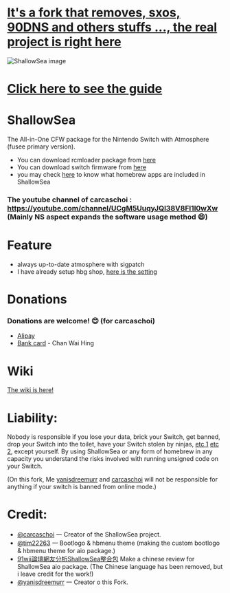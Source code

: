 # [It's a fork that removes, sxos, 90DNS and others stuffs ..., the real project is right here](https://github.com/carcaschoi/ShallowSea)

![ShallowSea image](https://user-images.githubusercontent.com/64573431/115142050-358bc380-a072-11eb-855b-357475e4f3d7.jpg)
# [Click here to see the guide](https://github.com/yanisdreemurr/ShallowSea/blob/main/User%20guide.md)
# ShallowSea
The All-in-One CFW package for the Nintendo Switch with Atmosphere (fusee primary version).
* You can download rcmloader package from [here](https://github.com/carcaschoi/rcmloader-package)
* You can download switch firmware from [here](https://darthsternie.net/switch-firmwares/)
* you may check [here](https://github.com/yanisdreemurr/ShallowSea-Fork/wiki/ShallowSea-homebrew-app-includes) to know what homebrew apps are included in ShallowSea
### The youtube channel of carcaschoi : https://youtube.com/channel/UCgM5UuqyJQl38V8FI1l0wXw (Mainly NS aspect expands the software usage method 😄)
# Feature
* always up-to-date atmosphere with sigpatch
* I have already setup hbg shop, [here is the setting](https://github.com/yanisdreemurr/ShallowSea/blob/main/tinfoil%20shop%20setup)

# Donations
### Donations are welcome! 😊 (for carcaschoi)
* [Alipay](https://user-images.githubusercontent.com/64573431/114517581-0ee41c00-9c71-11eb-8230-d6b029fc9cc2.jpg)
* [Bank card](https://user-images.githubusercontent.com/64573431/114518848-5fa84480-9c72-11eb-95aa-7809a6e3332d.jpg) - Chan Wai Hing

# Wiki
[The wiki is here!](https://github.com/yanisdreemurr/ShallowSea-Fork/wiki)

# Liability:
Nobody is responsible if you lose your data, brick your Switch, get banned, drop your Switch into the toilet, have your Switch stolen by ninjas, [etc 1](https://www.youtube.com/watch?v=XnwvYiMK3ik) [etc 2](https://www.youtube.com/playlist?list=PLK6G4JP74vhF7UQwzdcXfG2eLclu-GcEc), except yourself. By using ShallowSea or any form of homebrew in any capacity you understand the risks involved with running unsigned code on your Switch.

(On this fork, Me [yanisdreemurr](https://github.com/yanisdreemurr) and [carcaschoi](https://github.com/carcaschoi) will not be responsible for anything if your switch is banned from online mode.)

# Credit:
* [@carcaschoi](https://github.com/carcaschoi) 一 Creator of the ShallowSea project.
* [@tim22263](https://github.com/tim22263) 一 Bootlogo & hbmenu theme (making the custom bootlogo & hbmenu theme for aio package.)
* [91wii論壇網友分析ShallowSea整合包](
https://www.91wii.com/thread-231061-1-1.html) Make a chinese review for ShallowSea aio package. (The Chinese language has been removed, but i leave  credit for the work!)
* [@yanisdreemurr](https://github.com/yanisdreemurr) 一 Creator o this Fork.
